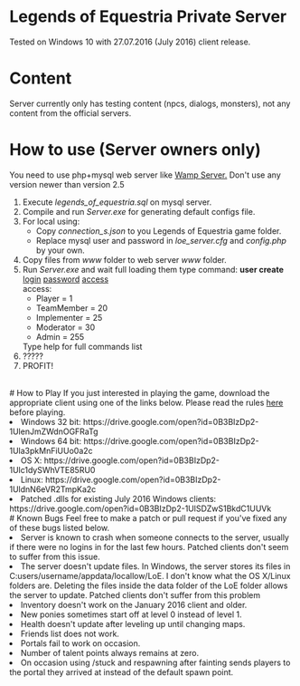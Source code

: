 # Legends of Equestria Private Server
Tested on Windows 10 with 27.07.2016 (July 2016) client release.
# Content
Server currently only has testing content (npcs, dialogs, monsters), not any content from the official servers. <br>

# How to use (Server owners only)
You need to use php+mysql web server like <a href="http://sourceforge.net/projects/wampserver/">Wamp Server.</a> Don't use any version newer than version 2.5
<ol>
<li>Execute <i>legends_of_equestria.sql</i> on mysql server.</li>
<li>Compile and run <i>Server.exe</i> for generating default configs file.</li>
<li>For local using:<ul>
<li>Copy <i>connection_s.json</i> to you Legends of Equestria game folder.</i></li>
<li>Replace mysql user and password in <i>loe_server.cfg</i> and <i>config.php</i> by your own.</li></ul></li>
<li>Copy files from <i>www</i> folder to web server <i>www</i> folder.</li>
<li>Run <i>Server.exe</i> and wait full loading them type command: 
<b>user create</b> <ins>login</ins> <ins>password</ins> <ins>access</ins>
<br>access:<ul>
<li>Player = 1</li>
<li>TeamMember = 20</li>
<li>Implementer = 25</li>
<li>Moderator = 30</li>
<li>Admin = 255</li></ul>
Type help for full commands list</li>
<li>?????</li>
<li>PROFIT!</li></ol><br>
# How to Play
If you just interested in playing the game, download the appropriate client using one of the links below. Please read the rules <a href="https://drive.google.com/open?id=1LyqCj58siA432Rljs2TPhqx-6U1yogmtYudrJe7a6iw">here</a> before playing.<br>
<li>Windows 32 bit: https://drive.google.com/open?id=0B3BIzDp2-1UlenJmZWdnOGFRaTg</li>
<li>Windows 64 bit: https://drive.google.com/open?id=0B3BIzDp2-1Ula3pkMnFiUUo0a2c</li>
<li>OS X: https://drive.google.com/open?id=0B3BIzDp2-1Ulc1dySWhVTE85RU0</li>
<li>Linux: https://drive.google.com/open?id=0B3BIzDp2-1UldnN6eVR2TmpKa2c</li>

<li>Patched .dlls for existing July 2016 Windows clients: https://drive.google.com/open?id=0B3BIzDp2-1UlSDZwS1BkdC1UUVk</li>
# Known Bugs
 Feel free to make a patch or pull request if you've fixed any of these bugs listed below. <br>
<li>  Server is known to crash when someone connects to the server, usually if there were no logins in for the last few hours.  Patched clients don't seem to suffer from this issue.</li>
<li>  The server doesn't update files.  In Windows, the server stores its files in C:users/username/appdata/locallow/LoE.  I don't know what the OS X/Linux folders are.  Deleting the files inside the data folder of the LoE folder allows the server to update.  Patched clients don't suffer from this problem</li>
<li>  Inventory doesn't work on the January 2016 client and older.  </li>
<li>  New ponies sometimes start off at level 0 instead of level 1. </li>
<li>  Health doesn't update after leveling up until changing maps. </li>
<li>  Friends list does not work. </li>
<li>  Portals fail to work on occasion. </li>
<li>  Number of talent points always remains at zero.  </li>
<li>  On occasion using /stuck and respawning after fainting sends players to the portal they arrived at instead of the default spawn point.</li>
